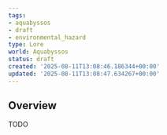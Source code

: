 ```yaml
---
tags:
- aquabyssos
- draft
- environmental_hazard
type: Lore
world: Aquabyssos
status: draft
created: '2025-08-11T13:08:46.186344+00:00'
updated: '2025-08-11T13:08:47.634267+00:00'
---
```



## Overview

TODO
